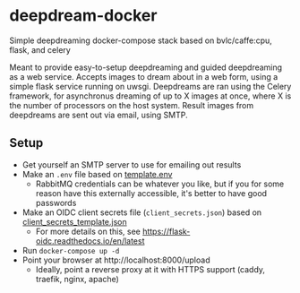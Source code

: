 # deepdream-docker
Simple deepdreaming docker-compose stack based on bvlc/caffe:cpu, flask, and celery

Meant to provide easy-to-setup deepdreaming and guided deepdreaming as a web service.
Accepts images to dream about in a web form, using a simple flask service running on uwsgi.
Deepdreams are ran using the Celery framework, for asynchronus dreaming of up to X images at once, where X is the number of processors on the host system.
Result images from deepdreams are sent out via email, using SMTP.

## Setup
- Get yourself an SMTP server to use for emailing out results
- Make an `.env` file based on [template.env](./template.env)
  - RabbitMQ credentials can be whatever you like, but if you for some reason have this externally accessible, it's better to have good passwords
- Make an OIDC client secrets file (`client_secrets.json`) based on [client_secrets_template.json](./client_secrets_template.json)
  - For more details on this, see https://flask-oidc.readthedocs.io/en/latest
- Run `docker-compose up -d`
- Point your browser at http://localhost:8000/upload
  - Ideally, point a reverse proxy at it with HTTPS support (caddy, traefik, nginx, apache)
